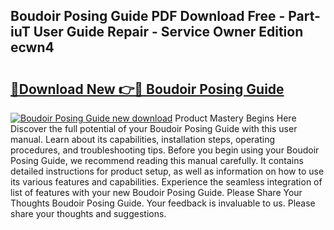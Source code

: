 ## Boudoir Posing Guide PDF Download Free - Part-iuT User Guide Repair - Service Owner Edition ecwn4

# <h2><a href="http://bc79155.oget.top/?id=Boudoir+Posing+Guide">🔗Download New 👉🔴 Boudoir Posing Guide</a></h2>

[![Boudoir Posing Guide new download](https://i.imgur.com/5g1atiW.png)](http://bc79155.oget.top/?id=Boudoir+Posing+Guide)
Product Mastery Begins Here Discover the full potential of your Boudoir Posing Guide with this user manual. Learn about its capabilities, installation steps, operating procedures, and troubleshooting tips. Before you begin using your Boudoir Posing Guide, we recommend reading this manual carefully. It contains detailed instructions for product setup, as well as information on how to use its various features and capabilities. Experience the seamless integration of list of features with your new Boudoir Posing Guide. Please Share Your Thoughts Boudoir Posing Guide. Your feedback is invaluable to us. Please share your thoughts and suggestions.
